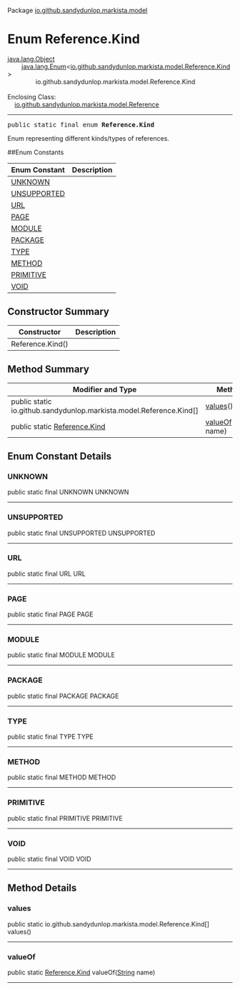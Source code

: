 Package [io.github.sandydunlop.markista.model](index.md)

# Enum Reference.Kind
[java.lang.Object](https://docs.oracle.com/en/java/javase/24/docs/api/java.base/java/lang/Object.html)<br/>
        [java.lang.Enum](https://docs.oracle.com/en/java/javase/24/docs/api/java.base/java/lang/Enum.html)<[io.github.sandydunlop.markista.model.Reference.Kind](Reference.Kind.md)><br/>
                io.github.sandydunlop.markista.model.Reference.Kind<br/>
<br/>
Enclosing Class:<br/>
    [io.github.sandydunlop.markista.model.Reference](Reference.md)


----

<span style="font-family: monospace;">public static final enum __Reference.Kind__</span>

Enum representing different kinds/types of references.


##Enum Constants

| Enum Constant               | Description |
|-----------------------------|-------------|
| [UNKNOWN](#unknown)         |             |
| [UNSUPPORTED](#unsupported) |             |
| [URL](#url)                 |             |
| [PAGE](#page)               |             |
| [MODULE](#module)           |             |
| [PACKAGE](#package)         |             |
| [TYPE](#type)               |             |
| [METHOD](#method)           |             |
| [PRIMITIVE](#primitive)     |             |
| [VOID](#void)               |             |

## Constructor Summary

| Constructor      | Description |
|------------------|-------------|
| Reference.Kind() |             |

## Method Summary

| Modifier and Type                                                    | Method                                                                                                                 | Description |
|----------------------------------------------------------------------|------------------------------------------------------------------------------------------------------------------------|-------------|
| public static io.github.sandydunlop.markista.model.Reference.Kind\[] | [values](#values)()                                                                                                    |             |
| public static [Reference.Kind](Reference.Kind.md)                    | [valueOf](#valueof)([String](https://docs.oracle.com/en/java/javase/24/docs/api/java.base/java/lang/String.html) name) |             |

## Enum Constant Details

### UNKNOWN

public static final UNKNOWN UNKNOWN




---

### UNSUPPORTED

public static final UNSUPPORTED UNSUPPORTED




---

### URL

public static final URL URL




---

### PAGE

public static final PAGE PAGE




---

### MODULE

public static final MODULE MODULE




---

### PACKAGE

public static final PACKAGE PACKAGE




---

### TYPE

public static final TYPE TYPE




---

### METHOD

public static final METHOD METHOD




---

### PRIMITIVE

public static final PRIMITIVE PRIMITIVE




---

### VOID

public static final VOID VOID




---


## Method Details

### values

public static io.github.sandydunlop.markista.model.Reference.Kind\[] values()




---

### valueOf

public static [Reference.Kind](Reference.Kind.md) valueOf([String](https://docs.oracle.com/en/java/javase/24/docs/api/java.base/java/lang/String.html) name)




---


